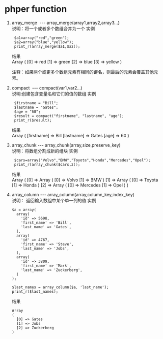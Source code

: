 # phper function #
	
	
1. array_merge  ---  array_merge(array1,array2,array3...)
	<br>说明：将一个或者多个数组合并为一个
	实例
	
		$a1=array("red","green");
		$a2=array("blue","yellow");
		print_r(array_merge($a1,$a2));
	
	结果<br>
		Array ( [0] => red [1] => green [2] => blue [3] => yellow )

	注释：如果两个或更多个数组元素有相同的键名，则最后的元素会覆盖其他元素。

2. compact  ---  compact(var1,var2...)
	<br>说明:创建包含变量名和它们的值的数组
	实例
	
		$firstname = "Bill";
		$lastname = "Gates";
		$age = "60";
		$result = compact("firstname", "lastname", "age");
		print_r($result);
	结果<br>
		Array ( [firstname] => Bill [lastname] => Gates [age] => 60 )

3. array_chunk  ---  array_chunk(array,size,preserve_key) 
	<br>说明：将数组分割成新的组块
	实例
	
		$cars=array("Volvo","BMW","Toyota","Honda","Mercedes","Opel");
		print_r(array_chunk($cars,2));
	结果<br>
		Array ( [0] => Array ( [0] => Volvo [1] => BMW ) [1] => Array ( [0] => Toyota [1] => Honda ) [2] => Array ( [0] => Mercedes [1] => Opel ) )
		
4.  array_column  ---  array_column(array,column_key,index_key)
	<br>说明： 返回输入数组中某个单一列的值
	实例
	
		$a = array(
		  array(
		    'id' => 5698,
		    'first_name' => 'Bill',
		    'last_name' => 'Gates',
		  ),
		  array(
		    'id' => 4767,
		    'first_name' => 'Steve',
		    'last_name' => 'Jobs',
		  ),
		  array(
		    'id' => 3809,
		    'first_name' => 'Mark',
		    'last_name' => 'Zuckerberg',
		  )
		);

		$last_names = array_column($a, 'last_name');
		print_r($last_names);
	结果
	
		Array
		(
		  [0] => Gates
		  [1] => Jobs
		  [2] => Zuckerberg
		)
